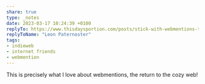 ```yaml
---
share: true
type: _notes
date: 2023-03-17 10:24:39 +0100
replyTo: https://www.thisdaysportion.com/posts/stick-with-webmentions-to-create-small-networks/
replyToName: "Leon Paternoster"
tags:
- indieweb
- internet friends
- webmention
---
```

This is precisely what I love about webmentions, the return to the cozy web!